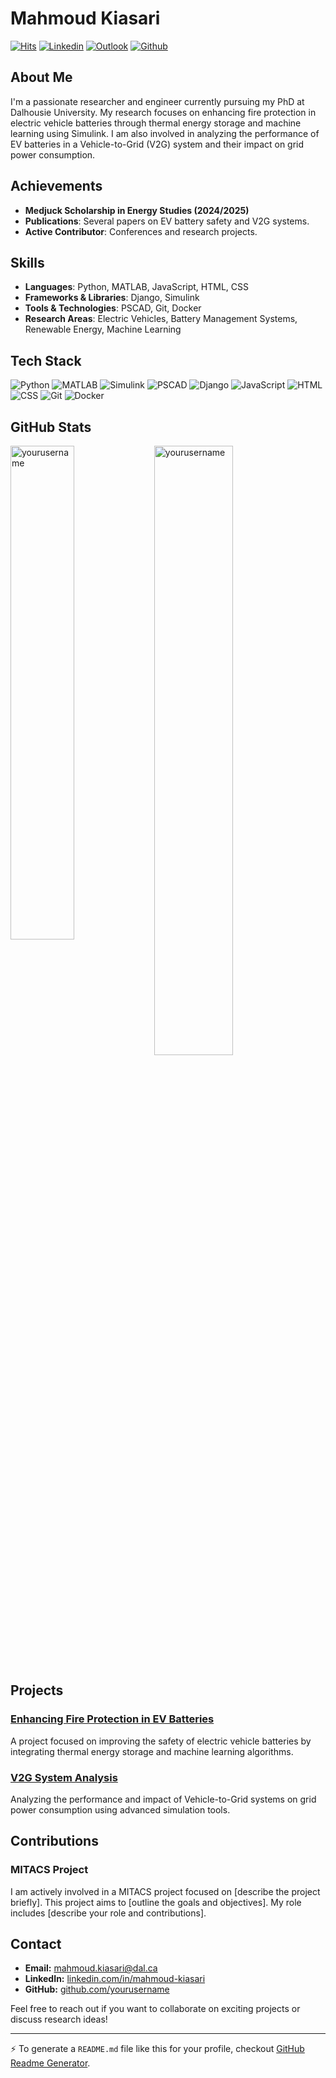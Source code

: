 # Mahmoud Kiasari

[![Hits](https://hits.seeyoufarm.com/api/count/incr/badge.svg?url=https%3A%2F%2Fgithub.com%2Fyourusername%2Fyourusername&count_bg=%2379C83D&title_bg=%23555555&icon=&icon_color=%23E7E7E7&title=Profile+Views&edge_flat=false)](https://hits.seeyoufarm.com)
[![Linkedin](https://img.shields.io/badge/-LinkedIn-blue?style=flat&logo=Linkedin&logoColor=white)]([https://www.linkedin.com/in/mahmoud-kiasari](https://www.linkedin.com/in/mahmoud-kiasari-662b19133?utm_source=share&utm_campaign=share_via&utm_content=profile&utm_medium=android_app))
[![Outlook](https://img.shields.io/badge/-Outlook-c14438?style=flat&logo=Gmail&logoColor=white)](mailto:mahmoud.kiasari@dal.ca)
[![Github](https://img.shields.io/github/followers/yourusername?label=Follow&style=social)](https://github.com/yourusername)

## About Me

I'm a passionate researcher and engineer currently pursuing my PhD at Dalhousie University. My research focuses on enhancing fire protection in electric vehicle batteries through thermal energy storage and machine learning using Simulink. I am also involved in analyzing the performance of EV batteries in a Vehicle-to-Grid (V2G) system and their impact on grid power consumption.

## Achievements

- **Medjuck Scholarship in Energy Studies (2024/2025)**
- **Publications**: Several papers on EV battery safety and V2G systems.
- **Active Contributor**: Conferences and research projects.

## Skills

- **Languages**: Python, MATLAB, JavaScript, HTML, CSS
- **Frameworks & Libraries**: Django, Simulink
- **Tools & Technologies**: PSCAD, Git, Docker
- **Research Areas**: Electric Vehicles, Battery Management Systems, Renewable Energy, Machine Learning

## Tech Stack

![Python](https://img.shields.io/badge/-Python-05122A?style=flat-square&logo=Python&color=353535)
![MATLAB](https://img.shields.io/badge/-MATLAB-05122A?style=flat-square&logo=Mathworks&color=353535)
![Simulink](https://img.shields.io/badge/-Simulink-05122A?style=flat-square&logo=Simulink&color=353535)
![PSCAD](https://img.shields.io/badge/-PSCAD-05122A?style=flat-square&logo=PSCAD&color=353535)
![Django](https://img.shields.io/badge/-Django-05122A?style=flat-square&logo=Django&color=353535)
![JavaScript](https://img.shields.io/badge/-JavaScript-05122A?style=flat-square&logo=JavaScript&color=353535)
![HTML](https://img.shields.io/badge/-HTML-05122A?style=flat-square&logo=HTML5&color=353535)
![CSS](https://img.shields.io/badge/-CSS-05122A?style=flat-square&logo=CSS3&color=353535)
![Git](https://img.shields.io/badge/-Git-05122A?style=flat-square&logo=Git&color=353535)
![Docker](https://img.shields.io/badge/-Docker-05122A?style=flat-square&logo=Docker&color=353535)

## GitHub Stats

<div>
  <img width="45%" align="left" src="https://github-readme-stats.vercel.app/api/top-langs?username=yourusername&show_icons=true&locale=en&layout=compact" alt="yourusername" />
  <img width="50%"  src="https://github-readme-streak-stats.herokuapp.com/?user=yourusername&" alt="yourusername" />
</div>

## Projects

### [Enhancing Fire Protection in EV Batteries](https://github.com/yourusername/ev-battery-fire-protection)
A project focused on improving the safety of electric vehicle batteries by integrating thermal energy storage and machine learning algorithms.

### [V2G System Analysis](https://github.com/yourusername/v2g-system-analysis)
Analyzing the performance and impact of Vehicle-to-Grid systems on grid power consumption using advanced simulation tools.

## Contributions

### MITACS Project
I am actively involved in a MITACS project focused on [describe the project briefly]. This project aims to [outline the goals and objectives]. My role includes [describe your role and contributions].

## Contact

- **Email:** mahmoud.kiasari@dal.ca
- **LinkedIn:** [linkedin.com/in/mahmoud-kiasari](https://www.linkedin.com/in/mahmoud-kiasari)
- **GitHub:** [github.com/yourusername](https://github.com/yourusername)

Feel free to reach out if you want to collaborate on exciting projects or discuss research ideas!

---

:zap: To generate a `README.md` file like this for your profile, checkout [GitHub Readme Generator](https://hejazizo-github-profile-readme-srcstreamlit-app-i6skm7.streamlit.app/).
